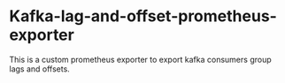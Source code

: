 # Kafka-lag-and-offset-prometheus-exporter
This is a custom prometheus exporter to export kafka consumers group lags and offsets.
